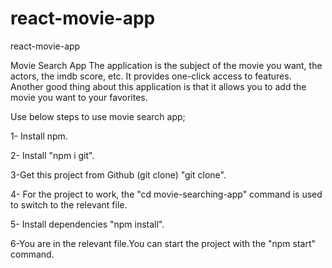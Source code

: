 # react-movie-app
react-movie-app

Movie Search App
The application is the subject of the movie you want, the actors, the imdb score, etc. It provides one-click access to features. Another good thing about this application is that it allows you to add the movie you want to your favorites.

Use below steps to use movie search app;

1- Install npm.

2- Install "npm i git". 

3-Get this project from Github (git clone) "git clone".

4- For the project to work, the "cd movie-searching-app" command is used to switch to the relevant file.

5- Install dependencies "npm install".

6-You are in the relevant file.You can start the project with the "npm start" command.
